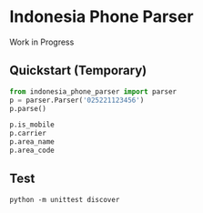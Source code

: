 
# Indonesia Phone Parser

Work in Progress

## Quickstart (Temporary)
```python
from indonesia_phone_parser import parser
p = parser.Parser('025221123456')
p.parse()

p.is_mobile
p.carrier
p.area_name
p.area_code

```


## Test
```
python -m unittest discover
```
